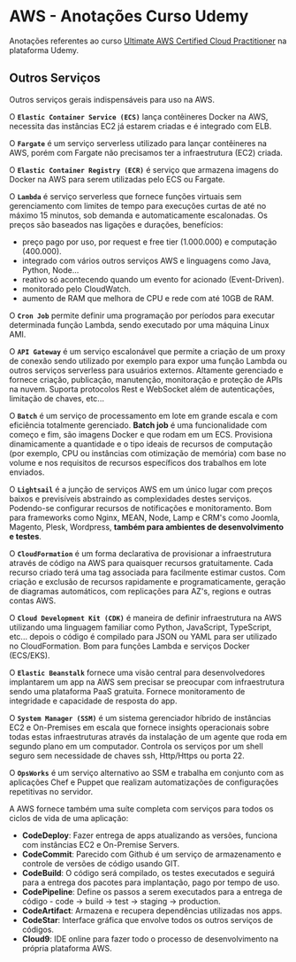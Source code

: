 # AWS - Anotações Curso Udemy

Anotações referentes ao curso [Ultimate AWS Certified Cloud Practitioner](https://www.udemy.com/share/103a093@qP42hME1G1UUc8yWpjZ5Y-ClltzgbSLLCtxkCYFIguDx8A6K8ydl8WaA_ZRyD7B2/) na plataforma Udemy.

## Outros Serviços

Outros serviços gerais indispensáveis para uso na AWS.

O **`Elastic Container Service (ECS)`** lança contêineres Docker na AWS, necessita das instâncias EC2 já estarem criadas e é integrado com ELB.

O **`Fargate`** é um serviço serverless utilizado para lançar contêineres na AWS, porém com Fargate não precisamos ter a infraestrutura (EC2) criada.

O **`Elastic Container Registry (ECR)`** é serviço que armazena imagens do Docker na AWS para serem utilizadas pelo ECS ou Fargate.

O **`Lambda`** é serviço serverless que fornece funções virtuais sem gerenciamento com limites de tempo para execuções curtas de até no máximo 15 minutos, sob demanda e automaticamente escalonadas. Os preços são baseados nas ligações e durações, benefícios:

- preço pago por uso, por request e free tier (1.000.000) e computação (400.000).
- integrado com vários outros serviços AWS e linguagens como Java, Python, Node...
- reativo só acontecendo quando um evento for acionado (Event-Driven).
- monitorado pelo CloudWatch.
- aumento de RAM que melhora de CPU e rede com até 10GB de RAM.

O **`Cron Job`** permite definir uma programação por períodos para executar determinada função Lambda, sendo executado por uma máquina Linux AMI.

O **`API Gateway`** é um serviço escalonável que permite a criação de um proxy de conexão sendo utilizado por exemplo para expor uma função Lambda ou outros serviços serverless para usuários externos. Altamente gerenciado e fornece criação, publicação, manutenção, monitoração e proteção de APIs na nuvem. Suporta protocolos Rest e WebSocket além de autenticações, limitação de chaves, etc...

O **`Batch`** é um serviço de processamento em lote em grande escala e com eficiência totalmente gerenciado. **Batch job** é uma funcionalidade com começo e fim, são imagens Docker e que rodam em um ECS. Provisiona dinamicamente a quantidade e o tipo ideais de recursos de computação (por exemplo, CPU ou instâncias com otimização de memória) com base no volume e nos requisitos de recursos específicos dos trabalhos em lote enviados.

O **`Lightsail`** é a junção de serviços AWS em um único lugar com preços baixos e previsíveis abstraindo as complexidades destes serviços. Podendo-se configurar recursos de notificações e monitoramento. Bom para frameworks como Nginx, MEAN, Node, Lamp e CRM's como Joomla, Magento, Plesk, Wordpress, **também para ambientes de desenvolvimento e testes**.

O **`CloudFormation`** é um forma declarativa de provisionar a infraestrutura através de código na AWS para quaisquer recursos gratuitamente. Cada recurso criado terá uma tag associada para facilmente estimar custos. Com criação e exclusão de recursos rapidamente e programaticamente, geração de diagramas automáticos,  com replicações para AZ's, regions e outras contas AWS.

O **`Cloud Development Kit (CDK)`** é maneira de definir infraestrutura na AWS utilizando uma linguagem familiar como Python, JavaScript, TypeScript, etc... depois o código é compilado para JSON ou YAML para ser utilizado no CloudFormation. Bom para funções Lambda e serviços Docker (ECS/EKS).

O **`Elastic Beanstalk`** fornece uma visão central para desenvolvedores implantarem um app na AWS sem precisar se preocupar com infraestrutura sendo uma plataforma PaaS gratuita. Fornece monitoramento de integridade e capacidade de resposta do app.

O **`System Manager (SSM)`** é um sistema gerenciador híbrido de instâncias EC2 e On-Premises em escala que fornece insights operacionais sobre todas estas infraestruturas através da instalação de um agente que roda em segundo plano em um computador. Controla os serviços por um shell seguro sem necessidade de chaves ssh, Http/Https ou porta 22.

O **`OpsWorks`** é um serviço alternativo ao SSM e trabalha em conjunto com as aplicações Chef e Puppet que realizam automatizações de configurações repetitivas no servidor.

A AWS fornece também uma suíte completa com serviços para todos os ciclos de vida de uma aplicação:  

- **CodeDeploy**: Fazer entrega de apps atualizando as versões, funciona com instâncias EC2 e On-Premise Servers.
- **CodeCommit**: Parecido com Github é um serviço de armazenamento e controle de versões de código usando GIT.
- **CodeBuild**: O código será compilado, os testes executados e seguirá para a entrega dos pacotes para implantação, pago por tempo de uso.
- **CodePipeline**: Define os passos a serem executados para a entrega de código - code -> build -> test -> staging -> production.
- **CodeArtifact**: Armazena e recupera dependências utilizadas nos apps.
- **CodeStar**: Interface gráfica que envolve todos os outros serviços de códigos.
- **Cloud9**: IDE online para fazer todo o processo de desenvolvimento na própria plataforma AWS.